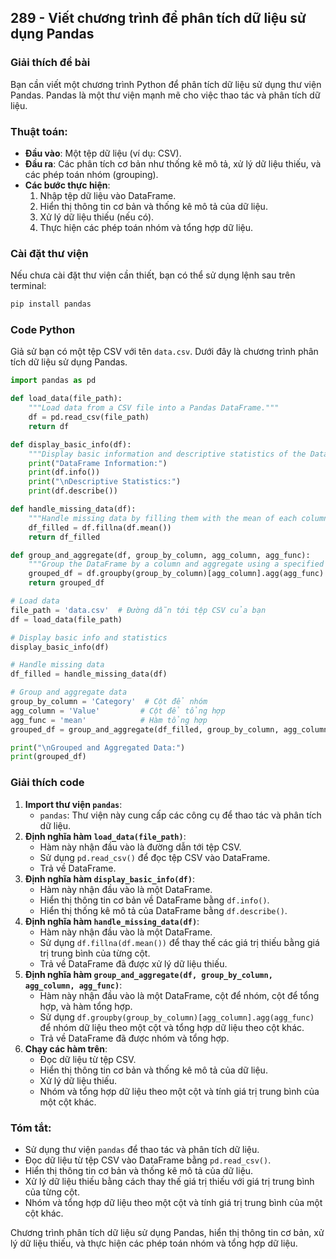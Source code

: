 ## 289 - Viết chương trình để phân tích dữ liệu sử dụng Pandas

### Giải thích đề bài

Bạn cần viết một chương trình Python để phân tích dữ liệu sử dụng thư viện Pandas. Pandas là một thư viện mạnh mẽ cho việc thao tác và phân tích dữ liệu.

### Thuật toán:

- **Đầu vào**: Một tệp dữ liệu (ví dụ: CSV).
- **Đầu ra**: Các phân tích cơ bản như thống kê mô tả, xử lý dữ liệu thiếu, và các phép toán nhóm (grouping).
- **Các bước thực hiện**:
  1. Nhập tệp dữ liệu vào DataFrame.
  2. Hiển thị thông tin cơ bản và thống kê mô tả của dữ liệu.
  3. Xử lý dữ liệu thiếu (nếu có).
  4. Thực hiện các phép toán nhóm và tổng hợp dữ liệu.

### Cài đặt thư viện

Nếu chưa cài đặt thư viện cần thiết, bạn có thể sử dụng lệnh sau trên terminal:

```bash
pip install pandas
```

### Code Python

Giả sử bạn có một tệp CSV với tên `data.csv`. Dưới đây là chương trình phân tích dữ liệu sử dụng Pandas.

```python
import pandas as pd

def load_data(file_path):
    """Load data from a CSV file into a Pandas DataFrame."""
    df = pd.read_csv(file_path)
    return df

def display_basic_info(df):
    """Display basic information and descriptive statistics of the DataFrame."""
    print("DataFrame Information:")
    print(df.info())
    print("\nDescriptive Statistics:")
    print(df.describe())

def handle_missing_data(df):
    """Handle missing data by filling them with the mean of each column."""
    df_filled = df.fillna(df.mean())
    return df_filled

def group_and_aggregate(df, group_by_column, agg_column, agg_func):
    """Group the DataFrame by a column and aggregate using a specified function."""
    grouped_df = df.groupby(group_by_column)[agg_column].agg(agg_func)
    return grouped_df

# Load data
file_path = 'data.csv'  # Đường dẫn tới tệp CSV của bạn
df = load_data(file_path)

# Display basic info and statistics
display_basic_info(df)

# Handle missing data
df_filled = handle_missing_data(df)

# Group and aggregate data
group_by_column = 'Category'  # Cột để nhóm
agg_column = 'Value'         # Cột để tổng hợp
agg_func = 'mean'            # Hàm tổng hợp
grouped_df = group_and_aggregate(df_filled, group_by_column, agg_column, agg_func)

print("\nGrouped and Aggregated Data:")
print(grouped_df)
```

### Giải thích code

1. **Import thư viện `pandas`**:
   - `pandas`: Thư viện này cung cấp các công cụ để thao tác và phân tích dữ liệu.
2. **Định nghĩa hàm `load_data(file_path)`**:
   - Hàm này nhận đầu vào là đường dẫn tới tệp CSV.
   - Sử dụng `pd.read_csv()` để đọc tệp CSV vào DataFrame.
   - Trả về DataFrame.
3. **Định nghĩa hàm `display_basic_info(df)`**:
   - Hàm này nhận đầu vào là một DataFrame.
   - Hiển thị thông tin cơ bản về DataFrame bằng `df.info()`.
   - Hiển thị thống kê mô tả của DataFrame bằng `df.describe()`.
4. **Định nghĩa hàm `handle_missing_data(df)`**:
   - Hàm này nhận đầu vào là một DataFrame.
   - Sử dụng `df.fillna(df.mean())` để thay thế các giá trị thiếu bằng giá trị trung bình của từng cột.
   - Trả về DataFrame đã được xử lý dữ liệu thiếu.
5. **Định nghĩa hàm `group_and_aggregate(df, group_by_column, agg_column, agg_func)`**:
   - Hàm này nhận đầu vào là một DataFrame, cột để nhóm, cột để tổng hợp, và hàm tổng hợp.
   - Sử dụng `df.groupby(group_by_column)[agg_column].agg(agg_func)` để nhóm dữ liệu theo một cột và tổng hợp dữ liệu theo cột khác.
   - Trả về DataFrame đã được nhóm và tổng hợp.
6. **Chạy các hàm trên**:
   - Đọc dữ liệu từ tệp CSV.
   - Hiển thị thông tin cơ bản và thống kê mô tả của dữ liệu.
   - Xử lý dữ liệu thiếu.
   - Nhóm và tổng hợp dữ liệu theo một cột và tính giá trị trung bình của một cột khác.

### Tóm tắt:

- Sử dụng thư viện `pandas` để thao tác và phân tích dữ liệu.
- Đọc dữ liệu từ tệp CSV vào DataFrame bằng `pd.read_csv()`.
- Hiển thị thông tin cơ bản và thống kê mô tả của dữ liệu.
- Xử lý dữ liệu thiếu bằng cách thay thế giá trị thiếu với giá trị trung bình của từng cột.
- Nhóm và tổng hợp dữ liệu theo một cột và tính giá trị trung bình của một cột khác.

Chương trình phân tích dữ liệu sử dụng Pandas, hiển thị thông tin cơ bản, xử lý dữ liệu thiếu, và thực hiện các phép toán nhóm và tổng hợp dữ liệu.
